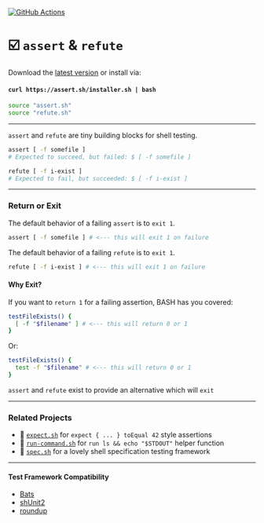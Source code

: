 [![GitHub Actions](https://img.shields.io/endpoint.svg?url=https%3A%2F%2Factions-badge.atrox.dev%2Fbx-sh%2Fassert.sh%2Fbadge&label=build&logo=none)](https://actions-badge.atrox.dev/bx-sh/assert.sh/goto)

# ☑️ `assert` & `refute`

Download the [latest version](https://github.com/bx-sh/assert.sh/archive/v0.2.2.tar.gz) or install via:

#### `curl https://assert.sh/installer.sh | bash`

```sh
source "assert.sh"
source "refute.sh"
```

---

`assert` and `refute` are tiny building blocks for shell testing.


```sh
assert [ -f somefile ]
# Expected to succeed, but failed: $ [ -f somefile ]

refute [ -f i-exist ]
# Expected to fail, but succeeded: $ [ -f i-exist ]
```

---

### Return or Exit

The default behavior of a failing `assert` is to `exit 1`.

```sh
assert [ -f somefile ] # <--- this will exit 1 on failure
```

The default behavior of a failing `refute` is to `exit 1`.  

```sh
refute [ -f i-exist ] # <--- this will exit 1 on failure
```

#### Why Exit?

If you want to `return 1` for a failing assertion, BASH has you covered:

```sh
testFileExists() {
  [ -f "$filename" ] # <--- this will return 0 or 1
}
```

Or:

```sh
testFileExists() {
  test -f "$filename" # <--- this will return 0 or 1
}
```

`assert` and `refute` exist to provide an alternative which will `exit`

---

### Related Projects

 - 🧐 [`expect.sh`](https://expectations.sh) for `expect { ... } toEqual 42` style assertions
 - 🚀 [`run-command.sh`](https://run.assert.sh) for `run ls && echo "$STDOUT"` helper function
 - 🔬 [`spec.sh`](https://specs.sh) for a lovely shell specification testing framework

---

#### Test Framework Compatibility

- [Bats](https://github.com/bats-core/bats-core)
- [shUnit2](https://github.com/kward/shunit2/)
- [roundup](http://bmizerany.github.io/roundup/roundup.1.html)
